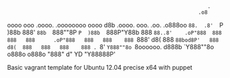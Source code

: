                                                                      .
                                                                  .o8
oooo    ooo  .oooo.    .oooooooo oooo d8b  .oooo.   ooo. .oo.   .o888oo
 `88.  .8'  `P  )88b  888' `88b  `888""8P `P  )88b  `888P"Y88b    888
  `88..8'    .oP"888  888   888   888      .oP"888   888   888    888
   `888'    d8(  888  `88bod8P'   888     d8(  888   888   888    888 .
    `8'     `Y888""8o `8oooooo.  d888b    `Y888""8o o888o o888o   "888"
                      d"     YD
                      "Y88888P'

Basic vagrant template for Ubuntu 12.04 precise x64 with puppet
